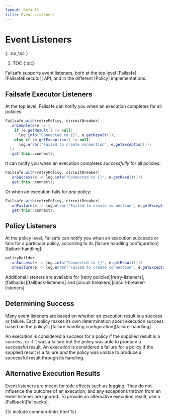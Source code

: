 ```yaml
---
layout: default
title: Event Listeners
---
```


# Event Listeners
{: .no_toc }

1. TOC
{:toc}

Failsafe supports event listeners, both at the top level [Failsafe][FailsafeExecutor] API, and in the different [Policy] implementations.

## Failsafe Executor Listeners

At the top level, Failsafe can notify you when an execution completes for all policies:

```java
Failsafe.with(retryPolicy, circuitBreaker)
  .onComplete(e -> {
    if (e.getResult() != null)
      log.info("Connected to {}", e.getResult());
    else if (e.getException() != null)
      log.error("Failed to create connection", e.getException());
  })
  .get(this::connect);
```

It can notify you when an execution completes *successfully* for all policies:

```java
Failsafe.with(retryPolicy, circuitBreaker)
  .onSuccess(e -> log.info("Connected to {}", e.getResult()))
  .get(this::connect);
```

Or when an execution fails for *any* policy:

```java
Failsafe.with(retryPolicy, circuitBreaker)
  .onFailure(e -> log.error("Failed to create connection", e.getException()))
  .get(this::connect);
```

## Policy Listeners

At the policy level, Failsafe can notify you when an execution succeeds or fails for a particular policy, according to its [failure handling configuration][failure-handling]:

```java
policyBuilder
  .onSuccess(e -> log.info("Connected to {}", e.getResult()))
  .onFailure(e -> log.error("Failed to create connection", e.getException()));
```

Additional listeners are available for [retry policies][retry-listeners], [fallbacks][fallback-listeners] and [circuit breakers][circuit-breaker-listeners].

## Determining Success

Many event listeners are based on whether an execution result is a success or failure. Each policy makes its own determination about execution success based on the policy's [failure handling configuration][failure-handling]. 

An execution is considered a success for a policy if the supplied result is a success, or if it was a failure but the policy was able to produce a successful result. An execution is considered a failure for a policy if the supplied result is a failure _and_ the policy was unable to produce a successful result through its handling.

## Alternative Execution Results

Event listeners are meant for side effects such as logging. They do not influence the outcome of an execution, and any exceptions thrown from an event listener are ignored. To provide an alternative execution result, use a [Fallback][fallbacks].

{% include common-links.html %}
